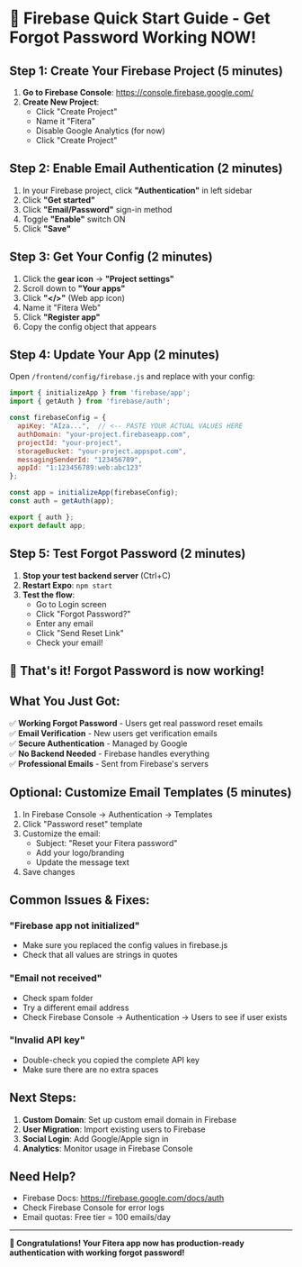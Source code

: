 # 🚀 Firebase Quick Start Guide - Get Forgot Password Working NOW!

## Step 1: Create Your Firebase Project (5 minutes)

1. **Go to Firebase Console**: https://console.firebase.google.com/
2. **Create New Project**: 
   - Click "Create Project"
   - Name it "Fitera" 
   - Disable Google Analytics (for now)
   - Click "Create Project"

## Step 2: Enable Email Authentication (2 minutes)

1. In your Firebase project, click **"Authentication"** in left sidebar
2. Click **"Get started"**
3. Click **"Email/Password"** sign-in method
4. Toggle **"Enable"** switch ON
5. Click **"Save"**

## Step 3: Get Your Config (2 minutes)

1. Click the **gear icon** → **"Project settings"**
2. Scroll down to **"Your apps"**
3. Click **"</>"** (Web app icon)
4. Name it "Fitera Web"
5. Click **"Register app"**
6. Copy the config object that appears

## Step 4: Update Your App (2 minutes)

Open `/frontend/config/firebase.js` and replace with your config:

```javascript
import { initializeApp } from 'firebase/app';
import { getAuth } from 'firebase/auth';

const firebaseConfig = {
  apiKey: "AIza...",  // <-- PASTE YOUR ACTUAL VALUES HERE
  authDomain: "your-project.firebaseapp.com",
  projectId: "your-project",
  storageBucket: "your-project.appspot.com",
  messagingSenderId: "123456789",
  appId: "1:123456789:web:abc123"
};

const app = initializeApp(firebaseConfig);
const auth = getAuth(app);

export { auth };
export default app;
```

## Step 5: Test Forgot Password (2 minutes)

1. **Stop your test backend server** (Ctrl+C)
2. **Restart Expo**: `npm start`
3. **Test the flow**:
   - Go to Login screen
   - Click "Forgot Password?"
   - Enter any email
   - Click "Send Reset Link"
   - Check your email!

## 🎉 That's it! Forgot Password is now working!

## What You Just Got:

✅ **Working Forgot Password** - Users get real password reset emails  
✅ **Email Verification** - New users get verification emails  
✅ **Secure Authentication** - Managed by Google  
✅ **No Backend Needed** - Firebase handles everything  
✅ **Professional Emails** - Sent from Firebase's servers  

## Optional: Customize Email Templates (5 minutes)

1. In Firebase Console → Authentication → Templates
2. Click "Password reset" template
3. Customize the email:
   - Subject: "Reset your Fitera password"
   - Add your logo/branding
   - Update the message text
4. Save changes

## Common Issues & Fixes:

### "Firebase app not initialized"
- Make sure you replaced the config values in firebase.js
- Check that all values are strings in quotes

### "Email not received"
- Check spam folder
- Try a different email address
- Check Firebase Console → Authentication → Users to see if user exists

### "Invalid API key"
- Double-check you copied the complete API key
- Make sure there are no extra spaces

## Next Steps:

1. **Custom Domain**: Set up custom email domain in Firebase
2. **User Migration**: Import existing users to Firebase
3. **Social Login**: Add Google/Apple sign in
4. **Analytics**: Monitor usage in Firebase Console

## Need Help?

- Firebase Docs: https://firebase.google.com/docs/auth
- Check Firebase Console for error logs
- Email quotas: Free tier = 100 emails/day

---

**🎊 Congratulations! Your Fitera app now has production-ready authentication with working forgot password!**
